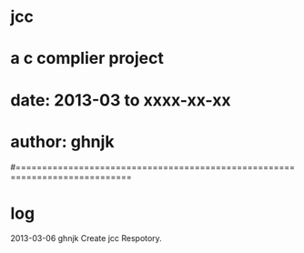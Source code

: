 # jcc 
# a c complier project
# date: 2013-03 to xxxx-xx-xx
# author: ghnjk
#============================================================================


# log
2013-03-06  ghnjk Create jcc Respotory.
